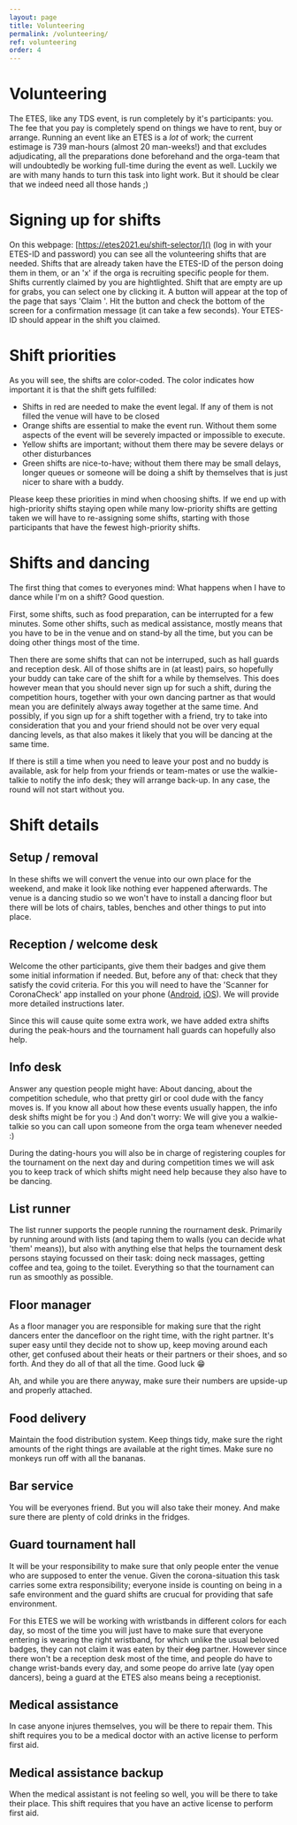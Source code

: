 ```yaml
---
layout: page
title: Volunteering
permalink: /volunteering/
ref: volunteering
order: 4
---
```


# Volunteering
The ETES, like any TDS event, is run completely by it's participants: you. The fee that you pay is completely spend on things we have to rent, buy or arrange.
Running an event like an ETES is a _lot_ of work; the current estimage is 739 man-hours (almost 20 man-weeks!) and that excludes adjudicating, all the preparations done beforehand and the orga-team that will undoubtedly be working full-time during the event as well. 
Luckily we are with many hands to turn this task into light work. But it should be clear that we indeed need all those hands ;)

# Signing up for shifts
On this webpage: [https://etes2021.eu/shift-selector/]() (log in with your ETES-ID and password) you can see all the volunteering shifts that are needed. 
Shifts that are already taken have the ETES-ID of the person doing them in them, or an 'x' if the orga is recruiting specific people for them. Shifts currently claimed by you are hightlighted. Shift that are empty are up for grabs, you can select one by clicking it. A button will appear at the top of the page that says 'Claim <shift name> <shift timeslot>'. Hit the button and check the bottom of the screen for a confirmation message (it can take a few seconds). Your ETES-ID should appear in the shift you claimed.

# Shift priorities
As you will see, the shifts are color-coded. The color indicates how important it is that the shift gets fulfilled:
- Shifts in red are needed to make the event legal. If any of them is not filled the venue will have to be closed
- Orange shifts are essential to make the event run. Without them some aspects of the event will be severely impacted or impossible to execute. 
- Yellow shifts are important; without them there may be severe delays or other disturbances
- Green shifts are nice-to-have; without them there may be small delays, longer queues or someone will be doing a shift by themselves that is just nicer to share with a buddy.

Please keep these priorities in mind when choosing shifts. If we end up with high-priority shifts staying open while many low-priority shifts are getting taken we will have to re-assigning some shifts, starting with those participants that have the fewest high-priority shifts. 

# Shifts and dancing
The first thing that comes to everyones mind: What happens when I have to dance while I'm on a shift? Good question.

First, some shifts, such as food preparation, can be interrupted for a few minutes. Some other shifts, such as medical assistance, mostly means that you have to be in the venue and on stand-by all the time, but you can be doing other things most of the time. 

Then there are some shifts that can not be interruped, such as hall guards and reception desk. All of those shifts are in (at least) pairs, so hopefully your buddy can take care of the shift for a while by themselves. This does however mean that you should never sign up for such a shift, during the competition hours, together with your own dancing partner as that would mean you are definitely always away together at the same time. And possibly, if you sign up for a shift together with a friend, try to take into consideration that you and your friend should not be over very equal dancing levels, as that also makes it likely that you will be dancing at the same time.

If there is still a time when you need to leave your post and no buddy is available, ask for help from your friends or team-mates or use the walkie-talkie to notify the info desk; they will arrange back-up. In any case, the round will not start without you.
  
# Shift details
## Setup / removal
In these shifts we will convert the venue into our own place for the weekend, and make it look like nothing ever happened afterwards. The venue is a dancing studio so we won't have to install a dancing floor but there will be lots of chairs, tables, benches and other things to put into place.

## Reception / welcome desk
Welcome the other participants, give them their badges and give them some initial information if needed. But, before any of that: check that they satisfy the covid criteria. For this you will need to have the 'Scanner for CoronaCheck' app installed on your phone ([Android](https://play.google.com/store/apps/details?id=nl.rijksoverheid.ctr.verifier&hl=en&gl=US), [iOS](https://apps.apple.com/nl/app/scanner-voor-coronacheck/id1549842661)). We will provide more detailed instructions later.

Since this will cause quite some extra work, we have added extra shifts during the peak-hours and the tournament hall guards can hopefully also help.

## Info desk
Answer any question people might have: About dancing, about the competition schedule, who that pretty girl or cool dude with the fancy moves is. If you know all about how these events usually happen, the info desk shifts might be for you :) And don't worry: We will give you a walkie-talkie so you can call upon someone from the orga team whenever needed :)

During the dating-hours you will also be in charge of registering couples for the tournament on the next day and during competition times we will ask you to keep track of which shifts might need help because they also have to be dancing.

## List runner
The list runner supports the people running the rournament desk. Primarily by running around with lists (and taping them to walls (you can decide what 'them' means)), but also with anything else that helps the tournament desk persons staying focussed on their task: doing neck massages, getting coffee and tea, going to the toilet. Everything so that the tournament can run as smoothly as possible. 

## Floor manager
As a floor manager you are responsible for making sure that the right dancers enter the dancefloor on the right time, with the right partner. It's super easy until they decide not to show up, keep moving around each other, get confused about their heats or their partners or their shoes, and so forth. And they do all of that all the time. Good luck 😁

Ah, and while you are there anyway, make sure their numbers are upside-up and properly attached.

## Food delivery
Maintain the food distribution system. Keep things tidy, make sure the right amounts of the right things are available at the right times. Make sure no monkeys run off with all the bananas.

## Bar service
You will be everyones friend. But you will also take their money. And make sure there are plenty of cold drinks in the fridges.

## Guard tournament hall
It will be your responsibility to make sure that only people enter the venue who are supposed to enter the venue. Given the corona-situation this task carries some extra responsibility; everyone inside is counting on being in a safe environment and the guard shifts are crucual for providing that safe environment.
  
For this ETES we will be working with wristbands in different colors for each day, so most of the time you will just have to make sure that everyone entering is wearing the right wristband, for which unlike the usual beloved badges, they can not claim it was eaten by their ~~dog~~ partner. However since there won't be a reception desk most of the time, and people do have to change wrist-bands every day, and some peope do arrive late (yay open dancers), being a guard at the ETES also means being a receptionist.

## Medical assistance
In case anyone injures themselves, you will be there to repair them. This shift requires you to be a medical doctor with an active license to perform first aid.

## Medical assistance backup
When the medical assistant is not feeling so well, you will be there to take their place. This shift requires that you have an active license to perform first aid.
